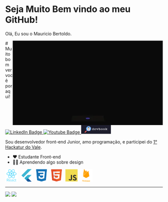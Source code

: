 # Seja Muito Bem vindo ao meu GitHub!
 Olá, Eu sou o Mauricio Bertoldo.

<img align="right" src="banner.webp" widht ="325px">
# Muito bom ver você por aqui!
  <div id="badges">
   <a href = "https://www.linkedin.com/in/mauricio-bertoldo-de-oliveira">
     <img src="https://img.shields.io/badge/LinkedIn-blue?style=for-the-badge&logo=linkedin&logoColor=white" alt="LinkedIn Badge"/>
   </a>
   <a href = "https://www.youtube.com/@mauriciobertoldodeoliveira7703">
     <img src="https://img.shields.io/badge/YouTube-red?style=for-the-badge&logo=youtube&logoColor=white" alt="Youtube Badge"/>
   </a>
   <a href = "https://devbook.app/editor/mauriciobertoldodeoliveira">
     <img src="https://github.com/mauricioBert/mauricioBert/blob/main/Group%201devbook%20(2).svg" alt="Twitter Badge" style="height:28px"/>
   </a>
</div>

Sou desenvolvedor front-end Junior, amo programação, e participei do [1° Hackatur do Vale](https://www.cps.sp.gov.br/tag/1o-hackatur-vale-do-ribeira/).

- ❤ Estudante Front-end
- 👩‍💻 Aprendendo algo sobre design

<div>
  <img src="https://github.com/devicons/devicon/blob/master/icons/react/react-original-wordmark.svg" title="React" alt="React" width="40" height="40"/>&nbsp;
  <img src="https://github.com/devicons/devicon/blob/master/icons/flutter/flutter-original.svg" title="Flutter" alt="Flutter" width="40" height="40"/>&nbsp;
  <img src="https://github.com/devicons/devicon/blob/master/icons/css3/css3-plain.svg" title="Java" alt="Java" width="40" height="40"/>&nbsp;
  <img src="https://github.com/devicons/devicon/blob/master/icons/html5/html5-original.svg" title="HTML5" alt="HTML" width="40" height="40"/>&nbsp;
  <img src="https://github.com/devicons/devicon/blob/master/icons/javascript/javascript-original.svg" title="JavaScript" alt="JavaScript" width="40" height="40"/>&nbsp;
  <img src="https://github.com/devicons/devicon/blob/master/icons/firebase/firebase-plain-wordmark.svg" title="Firebase" alt="Firebase" width="40" height="40"/>&nbsp;
</div>

---


<div align = "left">
<img height = "200em" src="https://github-readme-stats.vercel.app/api/top-langs/?username=mauriciobert&show_icons=true&theme=bear&count_private=true&title_color='#3FB6D3'"/>
<img height = "200em" src="https://github-readme-stats.vercel.app/api?username=mauriciobert&show_icons=true&show_icons=true&theme=bear&count_private=true&title_color='#3FB6D3'" />
</div>


